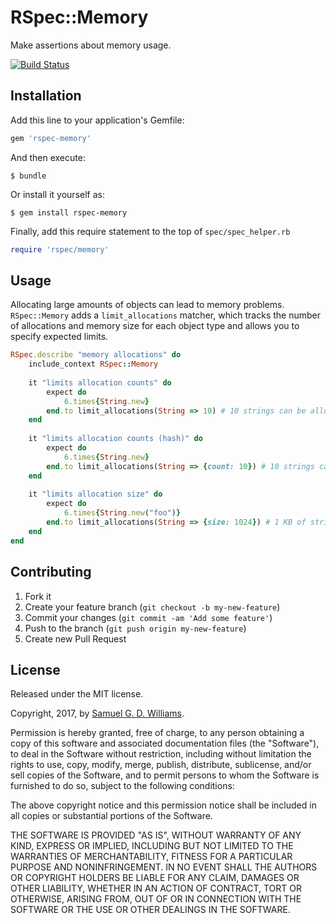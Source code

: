 # RSpec::Memory

Make assertions about memory usage.

[![Build Status](https://travis-ci.com/socketry/rspec-memory.svg?branch=master)](https://travis-ci.com/socketry/rspec-memory)

## Installation

Add this line to your application's Gemfile:

```ruby
gem 'rspec-memory'
```

And then execute:

	$ bundle

Or install it yourself as:

	$ gem install rspec-memory
	
Finally, add this require statement to the top of `spec/spec_helper.rb`

```ruby
require 'rspec/memory'
```

## Usage

Allocating large amounts of objects can lead to memory problems. `RSpec::Memory` adds a `limit_allocations` matcher, which tracks the number of allocations and memory size for each object type and allows you to specify expected limits.

```ruby
RSpec.describe "memory allocations" do
	include_context RSpec::Memory
	
	it "limits allocation counts" do
		expect do
			6.times{String.new}
		end.to limit_allocations(String => 10) # 10 strings can be allocated
	end
	
	it "limits allocation counts (hash)" do
		expect do
			6.times{String.new}
		end.to limit_allocations(String => {count: 10}) # 10 strings can be allocated
	end
	
	it "limits allocation size" do
		expect do
			6.times{String.new("foo")}
		end.to limit_allocations(String => {size: 1024}) # 1 KB of strings can be allocated
	end
end
```

## Contributing

1. Fork it
2. Create your feature branch (`git checkout -b my-new-feature`)
3. Commit your changes (`git commit -am 'Add some feature'`)
4. Push to the branch (`git push origin my-new-feature`)
5. Create new Pull Request

## License

Released under the MIT license.

Copyright, 2017, by [Samuel G. D. Williams](http://www.codeotaku.com/samuel-williams).

Permission is hereby granted, free of charge, to any person obtaining a copy
of this software and associated documentation files (the "Software"), to deal
in the Software without restriction, including without limitation the rights
to use, copy, modify, merge, publish, distribute, sublicense, and/or sell
copies of the Software, and to permit persons to whom the Software is
furnished to do so, subject to the following conditions:

The above copyright notice and this permission notice shall be included in
all copies or substantial portions of the Software.

THE SOFTWARE IS PROVIDED "AS IS", WITHOUT WARRANTY OF ANY KIND, EXPRESS OR
IMPLIED, INCLUDING BUT NOT LIMITED TO THE WARRANTIES OF MERCHANTABILITY,
FITNESS FOR A PARTICULAR PURPOSE AND NONINFRINGEMENT. IN NO EVENT SHALL THE
AUTHORS OR COPYRIGHT HOLDERS BE LIABLE FOR ANY CLAIM, DAMAGES OR OTHER
LIABILITY, WHETHER IN AN ACTION OF CONTRACT, TORT OR OTHERWISE, ARISING FROM,
OUT OF OR IN CONNECTION WITH THE SOFTWARE OR THE USE OR OTHER DEALINGS IN
THE SOFTWARE.

